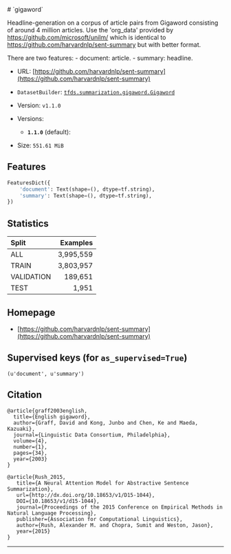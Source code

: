 <div itemscope itemtype="http://schema.org/Dataset">
  <div itemscope itemprop="includedInDataCatalog" itemtype="http://schema.org/DataCatalog">
    <meta itemprop="name" content="TensorFlow Datasets" />
  </div>
  <meta itemprop="name" content="gigaword" />
  <meta itemprop="description" content="&#10;Headline-generation on a corpus of article pairs from Gigaword consisting of&#10;around 4 million articles. Use the 'org_data' provided by&#10;https://github.com/microsoft/unilm/ which is identical to&#10;https://github.com/harvardnlp/sent-summary but with better format.&#10;&#10;There are two features:&#10;  - document: article.&#10;  - summary: headline.&#10;&#10;&#10;&#10;To use this dataset:&#10;&#10;```python&#10;import tensorflow_datasets as tfds&#10;&#10;ds = tfds.load('gigaword', split='train')&#10;for ex in ds.take(4):&#10;  print(ex)&#10;```&#10;&#10;See [the guide](https://www.tensorflow.org/datasets/overview) for more&#10;informations on [tensorflow_datasets](https://www.tensorflow.org/datasets).&#10;&#10;" />
  <meta itemprop="url" content="https://www.tensorflow.org/datasets/catalog/gigaword" />
  <meta itemprop="sameAs" content="https://github.com/harvardnlp/sent-summary" />
  <meta itemprop="citation" content="&#10;@article{graff2003english,&#10;  title={English gigaword},&#10;  author={Graff, David and Kong, Junbo and Chen, Ke and Maeda, Kazuaki},&#10;  journal={Linguistic Data Consortium, Philadelphia},&#10;  volume={4},&#10;  number={1},&#10;  pages={34},&#10;  year={2003}&#10;}&#10;&#10;@article{Rush_2015,&#10;   title={A Neural Attention Model for Abstractive Sentence Summarization},&#10;   url={http://dx.doi.org/10.18653/v1/D15-1044},&#10;   DOI={10.18653/v1/d15-1044},&#10;   journal={Proceedings of the 2015 Conference on Empirical Methods in Natural Language Processing},&#10;   publisher={Association for Computational Linguistics},&#10;   author={Rush, Alexander M. and Chopra, Sumit and Weston, Jason},&#10;   year={2015}&#10;}&#10;" />
</div>
# `gigaword`

Headline-generation on a corpus of article pairs from Gigaword consisting of
around 4 million articles. Use the 'org_data' provided by
https://github.com/microsoft/unilm/ which is identical to
https://github.com/harvardnlp/sent-summary but with better format.

There are two features: - document: article. - summary: headline.

*   URL:
    [https://github.com/harvardnlp/sent-summary](https://github.com/harvardnlp/sent-summary)
*   `DatasetBuilder`:
    [`tfds.summarization.gigaword.Gigaword`](https://github.com/tensorflow/datasets/tree/master/tensorflow_datasets/summarization/gigaword.py)
*   Version: `v1.1.0`
*   Versions:

    *   **`1.1.0`** (default):

*   Size: `551.61 MiB`

## Features
```python
FeaturesDict({
    'document': Text(shape=(), dtype=tf.string),
    'summary': Text(shape=(), dtype=tf.string),
})
```

## Statistics

Split      | Examples
:--------- | --------:
ALL        | 3,995,559
TRAIN      | 3,803,957
VALIDATION | 189,651
TEST       | 1,951

## Homepage

*   [https://github.com/harvardnlp/sent-summary](https://github.com/harvardnlp/sent-summary)

## Supervised keys (for `as_supervised=True`)
`(u'document', u'summary')`

## Citation
```
@article{graff2003english,
  title={English gigaword},
  author={Graff, David and Kong, Junbo and Chen, Ke and Maeda, Kazuaki},
  journal={Linguistic Data Consortium, Philadelphia},
  volume={4},
  number={1},
  pages={34},
  year={2003}
}

@article{Rush_2015,
   title={A Neural Attention Model for Abstractive Sentence Summarization},
   url={http://dx.doi.org/10.18653/v1/D15-1044},
   DOI={10.18653/v1/d15-1044},
   journal={Proceedings of the 2015 Conference on Empirical Methods in Natural Language Processing},
   publisher={Association for Computational Linguistics},
   author={Rush, Alexander M. and Chopra, Sumit and Weston, Jason},
   year={2015}
}
```

--------------------------------------------------------------------------------
